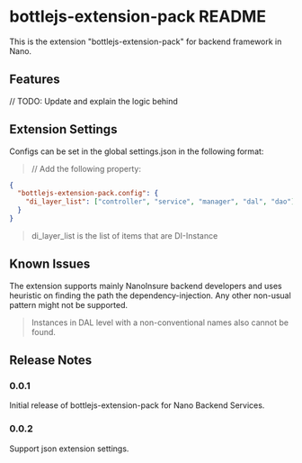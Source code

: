# bottlejs-extension-pack README

This is the extension "bottlejs-extension-pack" for backend framework in Nano.

## Features

// TODO: Update and explain the logic behind

## Extension Settings

Configs can be set in the global settings.json in the following format:
> // Add the following property:

``` json
{
  "bottlejs-extension-pack.config": {
    "di_layer_list": ["controller", "service", "manager", "dal", "dao"]
  }
}
```
> di_layer_list is the list of items that are DI-Instance

## Known Issues

The extension supports mainly NanoInsure backend developers and uses heuristic on finding the path the dependency-injection. Any other non-usual pattern might not be supported.

> Instances in DAL level with a non-conventional names also cannot be found.

## Release Notes

### 0.0.1
Initial release of bottlejs-extension-pack for Nano Backend Services.

### 0.0.2
Support json extension settings.
